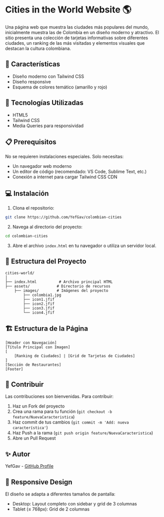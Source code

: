 # Cities in the World Website 🌎

Una página web que muestra las ciudades más populares del mundo, inicialmente muestra las de Colombia en un diseño moderno y atractivo. El sitio presenta una colección de tarjetas informativas sobre diferentes ciudades, un ranking de las más visitadas y elementos visuales que destacan la cultura colombiana.

## 🌟 Características

- Diseño moderno con Tailwind CSS
- Diseño responsive
- Esquema de colores temático (amarillo y rojo)

## 🚀 Tecnologías Utilizadas

- HTML5
- Tailwind CSS
- Media Queries para responsividad

## 📋 Prerequisitos

No se requieren instalaciones especiales. Solo necesitas:
- Un navegador web moderno
- Un editor de código (recomendado: VS Code, Sublime Text, etc.)
- Conexión a internet para cargar Tailwind CSS CDN

## 💻 Instalación

1. Clona el repositorio:
```bash
git clone https://github.com/YefGav/colombian-cities
```

2. Navega al directorio del proyecto:
```bash
cd colombian-cities
```

3. Abre el archivo `index.html` en tu navegador o utiliza un servidor local.

## 🔧 Estructura del Proyecto

```
cities-world/
│
├── index.html          # Archivo principal HTML
├── assets/            # Directorio de recursos
    ├── images/        # Imágenes del proyecto
        ├── colombia1.jpg
        ├── icon1.jfif
        ├── icon2.jfif
        ├── icon3.jfif
        └── icon4.jfif
```

## 🏗️ Estructura de la Página

```
[Header con Navegación]
[Título Principal con Imagen]
[
    [Ranking de Ciudades] | [Grid de Tarjetas de Ciudades]
]
[Sección de Restaurantes]
[Footer]
```

## 🤝 Contribuir

Las contribuciones son bienvenidas. Para contribuir:

1. Haz un Fork del proyecto
2. Crea una rama para tu función (`git checkout -b feature/NuevaCaracteristica`)
3. Haz commit de tus cambios (`git commit -m 'Add: nueva característica'`)
4. Haz Push a la rama (`git push origin feature/NuevaCaracteristica`)
5. Abre un Pull Request

## ✨ Autor

YefGav - [GitHub Profile](https://github.com/YefGav)

## 📱 Responsive Design

El diseño se adapta a diferentes tamaños de pantalla:
- Desktop: Layout completo con sidebar y grid de 3 columnas
- Tablet (≤ 768px): Grid de 2 columnas


